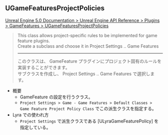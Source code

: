 ## UGameFeaturesProjectPolicies

[Unreal Engine 5.0 Documentation > Unreal Engine API Reference > Plugins > GameFeatures > UGameFeaturesProjectPolicies](https://docs.unrealengine.com/5.0/en-US/API/Plugins/GameFeatures/UGameFeaturesProjectPolicies/)

> This class allows project-specific rules to be implemented for game feature plugins.  
> Create a subclass and choose it in Project Settings .. Game Features  
> 
> ----
> このクラスは、 GameFeature プラグインにプロジェクト固有のルールを実装することができます。  
> サブクラスを作成し、 Project Settings .. Game Features で選択します。  

* 概要
	* GameFeature の設定を行うクラス。
	* `Project Settings > Game - Game Features > Default Classes > Game Feature Project Policy Class` でこの派生クラスを指定する。
* Lyra での使われ方
	* `Project Settings` で派生クラスである [ULyraGameFeaturePolicy] を指定している。


